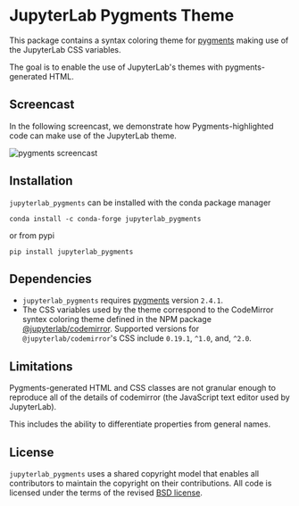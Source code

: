 # JupyterLab Pygments Theme

This package contains a syntax coloring theme for [pygments](http://pygments.org/) making use of
the JupyterLab CSS variables.

The goal is to enable the use of JupyterLab's themes with pygments-generated HTML.

## Screencast

In the following screencast, we demonstrate how Pygments-highlighted code can make use of the JupyterLab theme.

![pygments screencast](pygments.gif)

## Installation

`jupyterlab_pygments` can be installed with the conda package manager

```
conda install -c conda-forge jupyterlab_pygments
```

or from pypi

```
pip install jupyterlab_pygments
```

## Dependencies

- `jupyterlab_pygments` requires [pygments](http://pygments.org) version `2.4.1`.
- The CSS variables used by the theme correspond to the CodeMirror syntex coloring
  theme defined in the NPM package [@jupyterlab/codemirror](https://www.npmjs.com/package/@jupyterlab/codemirror). Supported versions for `@jupyterlab/codemirror`'s CSS include `0.19.1`, `^1.0`, and, `^2.0`.

## Limitations

Pygments-generated HTML and CSS classes are not granular enough to reproduce
all of the details of codemirror (the JavaScript text editor used by JupyterLab).

This includes the ability to differentiate properties from general names.

## License

`jupyterlab_pygments` uses a shared copyright model that enables all contributors to maintain the
copyright on their contributions. All code is licensed under the terms of the revised [BSD license](LICENSE).
